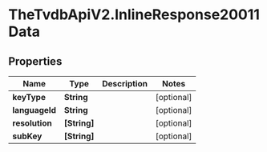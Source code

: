 # TheTvdbApiV2.InlineResponse20011Data

## Properties
Name | Type | Description | Notes
------------ | ------------- | ------------- | -------------
**keyType** | **String** |  | [optional] 
**languageId** | **String** |  | [optional] 
**resolution** | **[String]** |  | [optional] 
**subKey** | **[String]** |  | [optional] 



